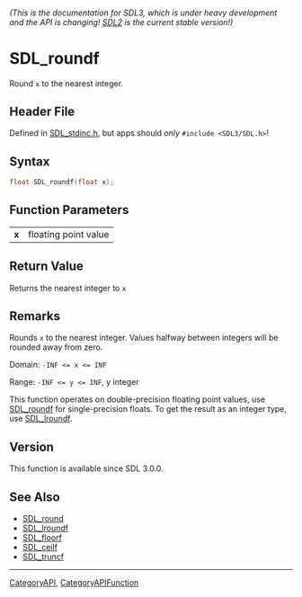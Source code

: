###### (This is the documentation for SDL3, which is under heavy development and the API is changing! [SDL2](https://wiki.libsdl.org/SDL2/) is the current stable version!)
# SDL_roundf

Round `x` to the nearest integer.

## Header File

Defined in [SDL_stdinc.h](https://github.com/libsdl-org/SDL/blob/main/include/SDL3/SDL_stdinc.h), but apps should _only_ `#include <SDL3/SDL.h>`!

## Syntax

```c
float SDL_roundf(float x);

```

## Function Parameters

|           |                      |
| --------- | -------------------- |
| **x**     | floating point value |

## Return Value

Returns the nearest integer to `x`

## Remarks

Rounds `x` to the nearest integer. Values halfway between integers will be
rounded away from zero.

Domain: `-INF <= x <= INF`

Range: `-INF <= y <= INF`, y integer

This function operates on double-precision floating point values, use
[SDL_roundf](SDL_roundf) for single-precision floats. To get the result as
an integer type, use [SDL_lroundf](SDL_lroundf).

## Version

This function is available since SDL 3.0.0.

## See Also

* [SDL_round](SDL_round)
* [SDL_lroundf](SDL_lroundf)
* [SDL_floorf](SDL_floorf)
* [SDL_ceilf](SDL_ceilf)
* [SDL_truncf](SDL_truncf)

----
[CategoryAPI](CategoryAPI), [CategoryAPIFunction](CategoryAPIFunction)


